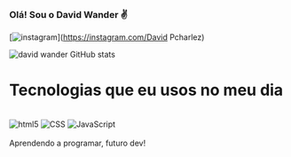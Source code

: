 
### Olá! Sou o David Wander ✌️

[![instagram](https://img.shields.io/badge/Instagram-E4405F?style=for-the-badge&logo=instagram&logoColor=white)](https://instagram.com/David Pcharlez) 

![david wander GitHub stats](https://github-readme-stats.vercel.app/api?username=davidwander&show_icons=true&theme=dracula)

# Tecnologias que eu usos no meu dia
<div style="display: inline_block"><br/>
    <img aling="center" alt="html5" src="https://img.shields.io/badge/HTML5-E34F26?style=for-the-badge&logo=html5&logoColor=white"/>
    <img aling="center" alt="CSS" src="https://img.shields.io/badge/CSS3-1572B6?style=for-the-badge&logo=css3&logoColor=white"/>
    <img aling="center" alt="JavaScript" src="https://img.shields.io/badge/JavaScript-F7DF1E?style=for-the-badge&logo=javascript&logoColor=black"/>
</div><br>
Aprendendo a programar, futuro dev!

